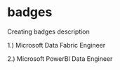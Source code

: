 # badges
Creating badges description

1.) Microsoft Data Fabric Engineer

2.) Microsoft PowerBI Data Engineer
